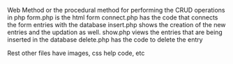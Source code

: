 Web Method or the procedural method for performing the CRUD operations in php
form.php is the html form
connect.php has the code that connects the form entries with the database
insert.php shows the creation of the new entries and the updation as well.
show.php views the entries that are being inserted in the database
delete.php has the code to delete the entry

Rest other files have images, css help code, etc
